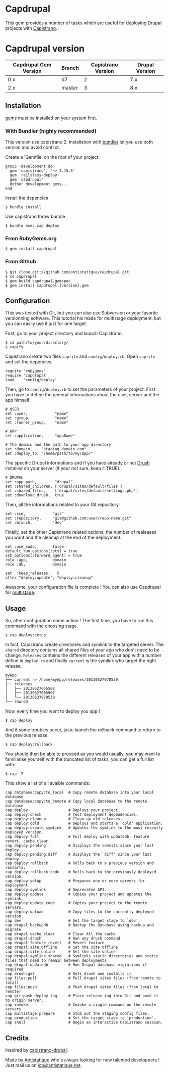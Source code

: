 # Capdrupal

This gem provides a number of tasks which are useful for deploying Drupal projects with [Capistrano](https://github.com/capistrano/capistrano). 

# Capdrupal version


Capdrupal Gem Version | Branch | Capistrano Version | Drupal Version 
--------------------- | ------ | ------------------ | --------------
0.x                   |  d7    |   2                |    7.x
2.x                   | master |   3                |    8.x


## Installation
[gems](http://rubygems.org) must be installed on your system first.

### With Bundler (highly recommanded)

This version use capistrano 2. Installation with [bundler](http://bundler.io/) let you use both version and avoid conflict.

Create a 'Gemfile' on the root of your project


	group :development do
	  gem 'capistrano', '~> 2.15.5'
	  gem 'railsless-deploy'
	  gem 'capdrupal'
	  #other development gems...
	end
	
Install the depencies

	$ bundle install
	
Use capistrano throw bundle

	$ bundle exec cap deploy

### From RubyGems.org 

    $ gem install capdrupal

### From Github

	$ git clone git://github.com/antistatique/capdrupal.git
	$ cd capdrupal
	$ gem build capdrupal.gemspec
	$ gem install capdrupal-{version}.gem

	
## Configuration

This was tested with Git, but you can also use Subversion or your favorite versionning software. This tutorial his made for multistage deployment, but you can easily use it just for one target. 

First, go to your project directory and launch Capistrano.

	$ cd path/to/your/directory/
	$ capify .
	
Capistrano create two files `capfile` and `config/deploy.rb`. Open `capfile` and set the depencies.

	require 'rubygems'
	require 'capdrupal'
	load    'config/deploy'
	
Then, go to `config/deploy.rb` to set the parameters of your project. First you have to define the general informations about the user, server and the app himself.

	# USER
	set :user,            "name"
	set :group,           "name"
	set :runner_group,    "name"
	
	# APP
	set :application,     "appName"
	
	# The domain and the path to your app directory
	set :domain,    "staging.domain.com"
	set :deploy_to, "/home/path/to/my/app/"

The specific Drupal informations and if you have already or not [Drush](https://drupal.org/project/drush) installed on your server (if your not sure, keep it TRUE).

	# DRUPAL
	set :app_path,        "drupal"
	set :shared_children, ['drupal/sites/default/files']
	set :shared_files,    ['drupal/sites/default/settings.php'] 
	set :download_drush,  true

Then, all the informations related to your Git repository

	set :scm,            "git"
	set :repository,     "git@github.com:user/repo-name.git"
	set :branch,         "dev"
	
Finally, set the other Capistrano related options, the number of realeases you want and the cleanup at the end of the deployment.

	set :use_sudo,       false
	default_run_options[:pty] = true
	ssh_options[:forward_agent] = true	
	role :app,           domain
	role :db,            domain
	
	set  :keep_releases,   5
	after "deploy:update", "deploy:cleanup" 
	
Awesome, your configuration file is complete ! You can also use Capdrupal for [multistage](https://github.com/capistrano/capistrano/wiki/2.x-Multistage-Extension).


## Usage

So, after configuration come action ! The first time, you have to run this command with the choosing stage.

	$ cap deploy:setup
	
In fact, Capistrano create directories and symlink to the targeted server. The `shared` directory contains all shared files of your app who don't need to be change. `Releases` contains the different releases of your app with a number define in `deploy.rb` and finally `current` is the symlink who target the right release.

	myApp
	├── current -> /home/myApp/releases/20130527070530
	├── releases
	│   ├── 20130527065508
	│   ├── 20130527065907
	│   └── 20130527070530
	└── shared

Now, every time you want to deploy you app !

	$ cap deploy
	
And if some troubles occur, juste launch the rollback command to return to the previous release.

	$ cap deploy:rollback


You should then be able to proceed as you would usually, you may want to familiarise yourself with the truncated list of tasks, you can get a full list with:

    $ cap -T
    
This show a list of all avaible commands:

    
	cap database:copy:to_local  # Copy remote database into your local database
	cap database:copy:to_remote # Copy local database to the remote database
	cap deploy                  # Deploys your project.
	cap deploy:check            # Test deployment dependencies.
	cap deploy:cleanup          # Clean up old releases.
	cap deploy:cold             # Deploys and starts a `cold' application.
	cap deploy:create_symlink   # Updates the symlink to the most recently deployed version.
	cap deploy:full             # Full deploy with updatedb, feature revert, cache clear.
	cap deploy:pending          # Displays the commits since your last deploy.
	cap deploy:pending:diff     # Displays the `diff' since your last deploy.
	cap deploy:rollback         # Rolls back to a previous version and restarts.
	cap deploy:rollback:code    # Rolls back to the previously deployed version.
	cap deploy:setup            # Prepares one or more servers for deployment.
	cap deploy:symlink          # Deprecated API.
	cap deploy:update           # Copies your project and updates the symlink.
	cap deploy:update_code      # Copies your project to the remote servers.
	cap deploy:upload           # Copy files to the currently deployed version.
	cap dev                     # Set the target stage to `dev'.
	cap drupal:backupdb         # Backup the database using backup and migrate
	cap drupal:cache_clear      # Clear All the cache
	cap drupal:drush            # Run any drush command
	cap drupal:feature_revert   # Revert feature
	cap drupal:site_offline     # Set the site offline
	cap drupal:site_online      # Set the site online
	cap drupal:symlink_shared   # Symlinks static directories and static files that need to remain between deployments
	cap drupal:updatedb         # Run Drupal database migrations if required
	cap drush:get               # Gets drush and installs it
	cap files:pull              # Pull drupal sites files (from remote to local)
	cap files:push              # Push drupal sites files (from local to remote)
	cap git:push_deploy_tag     # Place release tag into Git and push it to origin server.
	cap invoke                  # Invoke a single command on the remote servers.
	cap multistage:prepare      # Stub out the staging config files.
	cap production              # Set the target stage to `production'.
	cap shell                   # Begin an interactive Capistrano session.


## Credits

Inspired by [capistrano-drupal](https://github.com/previousnext/capistrano-drupal).

Made by [Antistatique](http://www.antistatique.net) who's always looking for new talented developpers ! Just mail us on [job@antistatique.net](mailto:hello@antistatique.net).
